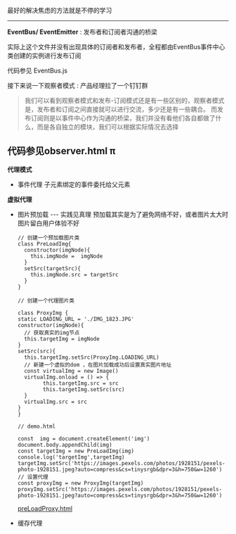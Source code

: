 最好的解决焦虑的方法就是不停的学习

------------
**EventBus/ EventEmitter**
: 发布者和订阅者沟通的桥梁 


 实际上这个文件并没有出现具体的订阅者和发布者，全程都由EventBus事件中心类创建的实例进行发布订阅

代码参见 EventBus.js

接下来说一下观察者模式 
: 产品经理拉了一个钉钉群
>我们可以看到观察者模式和发布-订阅模式还是有一些区别的，观察者模式是，发布者和订阅之间直接就可以进行交流，多少还是有一些耦合。
> 而发布订阅则是以事件中心作为沟通的桥梁，我们并没有看他们各自都做了什么，而是各自独立的模块，我们可以根据实际情况去选择

代码参见observer.html
π
---


**代理模式**
- 事件代理
子元素绑定的事件委托给父元素

**虚拟代理**
- 图片预加载 --- 实践见真理
  预加载其实是为了避免网络不好，或者图片太大时图片留白用户体验不好

    
    ```
    // 创建一个预加载图片类
    class PreLoadImg{
      constructor(imgNode){
        this.imgNode =  imgNode
      }
      setSrc(targetSrc){
        this.imgNode.src = targetSrc
      }
    }
    ```
    ```
    // 创建一个代理图片类

    class ProxyImg {
    static LOADING_URL = './IMG_1823.JPG'
    constructor(imgNode){
      // 获取真实的img节点
      this.targetImg = imgNode
    }
    setSrc(src){
      this.targetImg.setSrc(ProxyImg.LOADING_URL)
      // 新建一个虚拟的dom ，在图片加载成功后设置真实图片地址
      const virtualImg = new Image()
      virtualImg.onload = () => {
            this.targetImg.src = src
            this.targetImg.setSrc(src)
      }
      virtualImg.src = src
    }
  }
    ```
    ```
    // demo.html 

    const  img = document.createElement('img')
  document.body.appendChild(img)
  const targetImg = new PreLoadImg(img)
  console.log('targetImg',targetImg)
  targetImg.setSrc('https://images.pexels.com/photos/1928151/pexels-photo-1928151.jpeg?auto=compress&cs=tinysrgb&dpr=3&h=750&w=1260')
  // 设置代理
  const proxyImg = new ProxyImg(targetImg)
  proxyImg.setSrc('https://images.pexels.com/photos/1928151/pexels-photo-1928151.jpeg?auto=compress&cs=tinysrgb&dpr=3&h=750&w=1260')

    ```
  [preLoadProxy.html](./preLoadProxy.html)
+ 缓存代理








